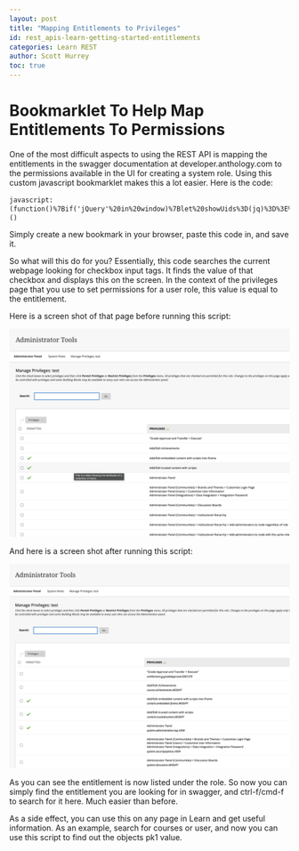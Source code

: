 ```yaml
---
layout: post
title: "Mapping Entitlements to Privileges"
id: rest_apis-learn-getting-started-entitlements
categories: Learn REST
author: Scott Hurrey
toc: true
---
```


# Bookmarklet To Help Map Entitlements To Permissions

One of the most difficult aspects to using the REST API is mapping the entitlements in the swagger documentation at developer.anthology.com to the permissions available in the UI for creating a system role. Using this custom javascript bookmarklet makes this a lot easier. Here is the code:

```
javascript:(function()%7Bif('jQuery'%20in%20window)%7Blet%20showUids%3D(jq)%3D%3E%7Bjq('tbody%23listContainer_databody%20%3E%20tr').each((i%2Ctr)%3D%3E%7B%20var%20val%20%3D%20jq('input%5Btype%3Dcheckbox%5D'%2C%20tr).prop('value')%3B%20jq('th'%2C%20tr).append('%3Cdiv%3E%3Ci%3E'%2Bval%2B'%3C%2Fi%3E%3C%2Fdiv%3E')%3B%20%7D)%7D%3Blet%20ws%3D%5B%5D%3Bws.push(window)%3Blet%20ifr%3DjQuery('iframe').prop('contentWindow')%3Bif(ifr)%7Bws.push(ifr)%3B%7Dws.forEach((w)%3D%3E%7BshowUids(w.jQuery)%3B%7D)%3B%7D%7D)()
```

Simply create a new bookmark in your browser, paste this code in, and save it.

So what will this do for you? Essentially, this code searches the current webpage looking for checkbox input tags. It finds the value of that checkbox and displays this on the screen. In the context of the privileges page that you use to set permissions for a user role, this value is equal to the entitlement.

Here is a screen shot of that page before running this script:

![a screen shot of system role privileges before running the bookmarklet](/assets/img/privileges-without-entitlements.png)

And here is a screen shot after running this script:

![a screen shot of system role privileges after running the bookmarklet](/assets/img/privileges-with-entitlements.png)

As you can see the entitlement is now listed under the role. So now you can simply find the entitlement you are looking for in swagger, and ctrl-f/cmd-f to search for it here. Much easier than before.

As a side effect, you can use this on any page in Learn and get useful information. As an example, search for courses or user, and now you can use this script to find out the objects pk1 value.
